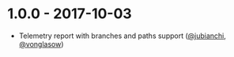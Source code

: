 # 1.0.0 - 2017-10-03

* Telemetry report with branches and paths support ([@jubianchi], [@vonglasow])

[@jubianchi]: https://github.com/jubianchi
[@vonglasow]: https://github.com/vonglasow
